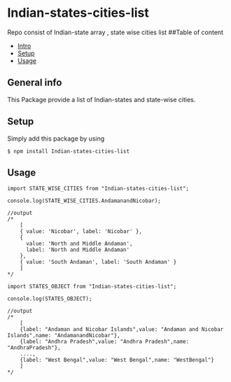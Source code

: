 # Indian-states-cities-list
Repo consist of Indian-state array , state wise cities list
##Table of content
* [Intro](#intro)
* [Setup](#setup)
* [Usage](#usage)


## General info
This Package provide a list of Indian-states and state-wise cities.

## Setup
Simply add this package by using
```
$ npm install Indian-states-cities-list

```
## Usage
```
import STATE_WISE_CITIES from "Indian-states-cities-list";

console.log(STATE_WISE_CITIES.AndamanandNicobar);

//output
/*
    [
    { value: 'Nicobar', label: 'Nicobar' },
    {
      value: 'North and Middle Andaman',
      label: 'North and Middle Andaman'
    },
    { value: 'South Andaman', label: 'South Andaman' }
    ]
*/

```

```
import STATES_OBJECT from "Indian-states-cities-list";

console.log(STATES_OBJECT);

//output
/*
    [
    {label: "Andaman and Nicobar Islands",value: "Andaman and Nicobar Islands",name: "AndamanandNicobar"},
    {label: "Andhra Pradesh",value: "Andhra Pradesh",name: "AndhraPradesh"},
    ....,
    {label: "West Bengal",value: "West Bengal",name: "WestBengal"}
    ]
*/

```
